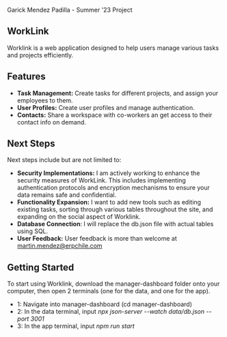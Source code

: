 Garick Mendez Padilla - Summer '23 Project

## WorkLink

Worklink is a web application designed to help users manage various tasks and projects efficiently.

## Features

- **Task Management:** Create tasks for different projects, and assign your employees to them.
- **User Profiles:** Create user profiles and manage authentication.
- **Contacts:** Share a workspace with co-workers an get access to their contact info on demand.

## Next Steps

Next steps include but are not limited to:
- **Security Implementations:** I am actively working to enhance the security measures of WorkLink. This includes implementing authentication protocols and encryption mechanisms to ensure your data remains safe and confidential.
- **Functionality Expansion:** I want to add new tools such as editing existing tasks, sorting through various tables throughout the site, and expanding on the social aspect of Worklink.
- **Database Connection**: I will replace the db.json file with actual tables using SQL.
- **User Feedback:** User feedback is more than welcome at martin.mendez@erpchile.com

## Getting Started

To start using Worklink, download the manager-dashboard folder onto your computer, then open 2 terminals (one for the data, and one for the app). 
- 1: Navigate into manager-dashboard (cd manager-dashboard)
- 2: In the data terminal, input *npx json-server --watch data/db.json --port 3001*
- 3: In the app terminal, input *npm run start*